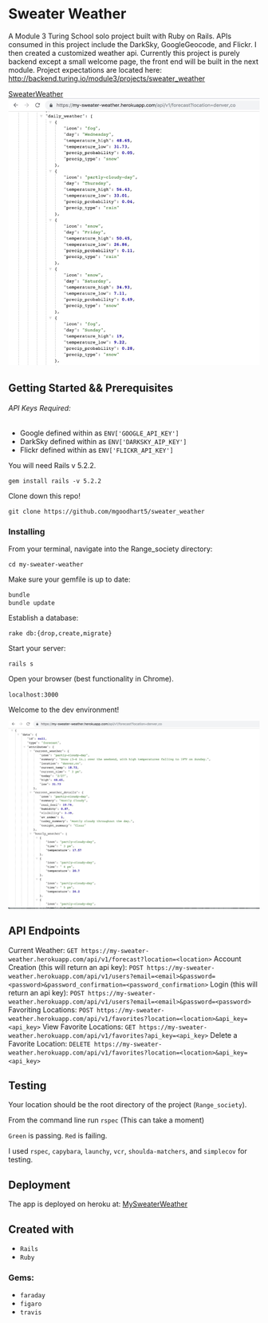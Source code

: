 # Sweater Weather
A Module 3 Turing School solo project built with Ruby on Rails. APIs consumed in this project include the DarkSky, GoogleGeocode, and Flickr. I then created a customized weather api. Currently this project is purely backend except a small welcome page, the front end will be built in the next module. Project expectations are located here: http://backend.turing.io/module3/projects/sweater_weather

[SweaterWeather](https://my-sweater-weather.herokuapp.com)
![MySweaterWeather](/.readme/dailyweather.jpg)
## Getting Started && Prerequisites

###### API Keys Required:

* Google defined within as `ENV['GOOGLE_API_KEY']`
* DarkSky defined within as `ENV['DARKSKY_AIP_KEY']`
* Flickr defined within as `ENV['FLICKR_API_KEY']`

You will need Rails v 5.2.2.
```
gem install rails -v 5.2.2
```
Clone down this repo!

```
git clone https://github.com/mgoodhart5/sweater_weather
```

### Installing

From your terminal, navigate into the Range_society directory:

```
cd my-sweater-weather
```

Make sure your gemfile is up to date:

```
bundle
bundle update
```
Establish a database:

```
rake db:{drop,create,migrate}
```
Start your server:

```
rails s
```

Open your browser (best functionality in Chrome).

`localhost:3000`

Welcome to the dev environment!

![MySweaterWeather](/.readme/currentweather.jpg)

## API Endpoints

Current Weather:
`
GET https://my-sweater-weather.herokuapp.com/api/v1/forecast?location=<location>
`
Account Creation (this will return an api key):
`
POST https://my-sweater-weather.herokuapp.com/api/v1/users?email=<email>&password=<password>&password_confirmation=<password_confirmation>
`
Login (this will return an api key):
`
POST https://my-sweater-weather.herokuapp.com/api/v1/users?email=<email>&password=<password>
`
Favoriting Locations:
`
POST https://my-sweater-weather.herokuapp.com/api/v1/favorites?location=<location>&api_key=<api_key>
`
View Favorite Locations:
`
GET https://my-sweater-weather.herokuapp.com/api/v1/favorites?api_key=<api_key>
`
Delete a Favorite Location:
`
DELETE https://my-sweater-weather.herokuapp.com/api/v1/favorites?location=<location>&api_key=<api_key>
`

## Testing

Your location should be the root directory of the project (`Range_society`).

From the command line run `rspec`
(This can take a moment)

`Green` is passing.
`Red` is failing.

I used `rspec`, `capybara`, `launchy`, `vcr`, `shoulda-matchers`, and `simplecov` for testing.


## Deployment

The app is deployed on heroku at: [MySweaterWeather](https://my-sweater-weather.herokuapp.com)

## Created with

* `Rails`
* `Ruby`

### Gems:

* `faraday`
* `figaro`
* `travis`
